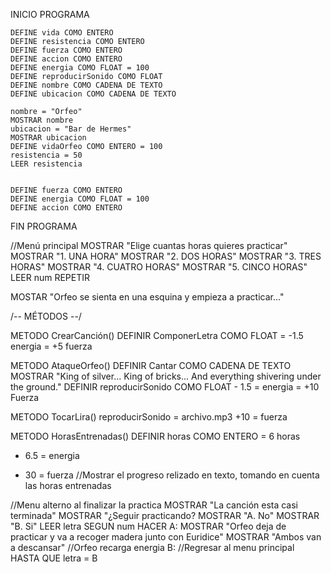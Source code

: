 INICIO PROGRAMA

    DEFINE vida COMO ENTERO
    DEFINE resistencia COMO ENTERO
    DEFINE fuerza COMO ENTERO
    DEFINE accion COMO ENTERO
    DEFINE energia COMO FLOAT = 100
    DEFINE reproducirSonido COMO FLOAT
    DEFINE nombre COMO CADENA DE TEXTO
    DEFINE ubicacion COMO CADENA DE TEXTO

    nombre = "Orfeo"
    MOSTRAR nombre
    ubicacion = "Bar de Hermes"
    MOSTRAR ubicacion
    DEFINE vidaOrfeo COMO ENTERO = 100
    resistencia = 50
    LEER resistencia

    
    DEFINE fuerza COMO ENTERO    
    DEFINE energia COMO FLOAT = 100
    DEFINE accion COMO ENTERO

FIN PROGRAMA

//Menú principal
MOSTRAR "Elige cuantas horas quieres practicar"
MOSTRAR "1. UNA HORA"
MOSTRAR "2. DOS HORAS"
MOSTRAR "3. TRES HORAS"
MOSTRAR "4. CUATRO HORAS"
MOSTRAR "5. CINCO HORAS"
LEER num 
REPETIR

MOSTAR "Orfeo se sienta en una esquina y empieza a practicar..."

/-- MÉTODOS --/

METODO CrearCanción()
   DEFINIR ComponerLetra COMO FLOAT = -1.5 energia 
                                    = +5 fuerza 
                       
METODO AtaqueOrfeo()
    DEFINIR Cantar COMO CADENA DE TEXTO
    MOSTRAR "King of silver... King of bricks... And everything shivering under the ground."
    DEFINIR reproducirSonido COMO FLOAT
    - 1.5 = energia
    = +10 Fuerza 

METODO TocarLira()
   reproducirSonido = archivo.mp3
    +10 = fuerza

METODO HorasEntrenadas()
   DEFINIR horas COMO ENTERO = 6 horas 
   - 6.5 = energia
   + 30 = fuerza 
//Mostrar el progreso relizado en texto, tomando en cuenta las horas entrenadas

//Menu alterno al finalizar la practica
MOSTRAR "La canción esta casi terminada"
MOSTRAR "¿Seguir practicando?
MOSTRAR "A. No"
MOSTRAR "B. Si"
LEER letra 
    SEGUN num HACER
  A:  MOSTRAR "Orfeo deja de practicar y va a recoger madera junto con Euridice"
      MOSTRAR "Ambos van a descansar"
      //Orfeo recarga energia
  B: //Regresar al menu principal
HASTA QUE letra = B 

    
